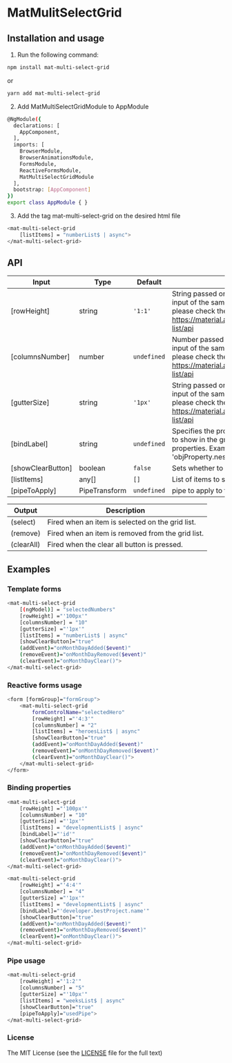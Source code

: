 # MatMulitSelectGrid

## Installation and usage
1. Run the following command:
```bash
npm install mat-multi-select-grid
```
or
```bash
yarn add mat-multi-select-grid
```

2. Add MatMultiSelectGridModule to AppModule
```bash
@NgModule({
  declarations: [
    AppComponent,
  ],
  imports: [
    BrowserModule,
    BrowserAnimationsModule,
    FormsModule,
    ReactiveFormsModule,
    MatMultiSelectGridModule
  ],
  bootstrap: [AppComponent]
})
export class AppModule { }
```
3. Add the tag mat-multi-select-grid on the desired html file
```bash
<mat-multi-select-grid
    [listItems] = "numberList$ | async">
</mat-multi-select-grid> 
```
## API
| Input  | Type | Default |  Description |
| -------- | -------- | -------- |  ------------- |
| [rowHeight] | string | `'1:1'` |   String passed on to Angular Material Grid List input of the same name. For more information please check the following link: https://material.angular.io/components/grid-list/api |
| [columnsNumber] | number | `undefined` |   Number passed on to Angular Material Grid List input of the same name. For more information please check the following link: https://material.angular.io/components/grid-list/api |
| [gutterSize] | string | `'1px'` |   String passed on to Angular Material Grid List input of the same name. For more information please check the following link: https://material.angular.io/components/grid-list/api |
| [bindLabel] | string | `undefined` |  Specifies the property of the objects in the list to show in the grid list. It supports nested properties. Example: 'objProperty.nestedProperty1.nestedProperty2'  |
| [showClearButton] | boolean | `false` | Sets whether to show the clear all button or not. |
| [listItems] | any[] | `[]` | List of items to show on the grid list. |
| [pipeToApply] | PipeTransform | `undefined` | pipe to apply to the bindLabel or item on the list  |

| Output  | Description |
| -------- | -------- |
| (select) | Fired when an item is selected on the grid list. |
| (remove) | Fired when an item is removed from the grid list. |
| (clearAll) | Fired when the clear all button is pressed. |

## Examples
### Template forms
```bash
<mat-multi-select-grid
    [(ngModel)] = "selectedNumbers"
    [rowHeight] ="'100px'"
    [columnsNumber] = "10"
    [gutterSize] ="'1px'"
    [listItems] = "numberList$ | async"
    [showClearButton]="true"
    (addEvent)="onMonthDayAdded($event)"
    (removeEvent)="onMonthDayRemoved($event)"
    (clearEvent)="onMonthDayClear()">
</mat-multi-select-grid> 
```
### Reactive forms usage
```bash
<form [formGroup]="formGroup">
    <mat-multi-select-grid
        formControlName="selectedHero"
        [rowHeight] ="'4:3'"
        [columnsNumber] = "2"
        [listItems] = "heroesList$ | async"
        [showClearButton]="true"
        (addEvent)="onMonthDayAdded($event)"
        (removeEvent)="onMonthDayRemoved($event)"
        (clearEvent)="onMonthDayClear()">
    </mat-multi-select-grid>   
</form>
```
### Binding properties
```bash
<mat-multi-select-grid
    [rowHeight] ="'100px'"
    [columnsNumber] = "10"
    [gutterSize] ="'1px'"
    [listItems] = "developmentList$ | async"
    [bindLabel]="'id'"
    [showClearButton]="true"
    (addEvent)="onMonthDayAdded($event)"
    (removeEvent)="onMonthDayRemoved($event)"
    (clearEvent)="onMonthDayClear()">
</mat-multi-select-grid> 
```
```bash
<mat-multi-select-grid
    [rowHeight] ="'4:4'"
    [columnsNumber] = "4"
    [gutterSize] ="'1px'"
    [listItems] = "developmentList$ | async"
    [bindLabel]="'developer.bestProject.name'"
    [showClearButton]="true"
    (addEvent)="onMonthDayAdded($event)"
    (removeEvent)="onMonthDayRemoved($event)"
    (clearEvent)="onMonthDayClear()">
</mat-multi-select-grid> 
```
### Pipe usage
```bash
<mat-multi-select-grid
    [rowHeight] ="'1:2'"
    [columnsNumber] = "5"
    [gutterSize] ="'10px'"
    [listItems] = "weeksList$ | async"
    [showClearButton]="true"
    [pipeToApply]="usedPipe">
</mat-multi-select-grid> 
```

### License

The MIT License (see the [LICENSE](https://github.com/optimistex/ngx-select-ex/blob/master/LICENSE) file for the full text)
